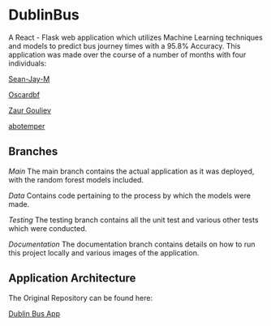 # DublinBus
A React - Flask web application which utilizes Machine Learning techniques and models to predict bus journey times with a 95.8% Accuracy.
This application was made over the course of a number of months with four individuals: 

[Sean-Jay-M](https://github.com/Sean-Jay-M)

[Oscardbf](https://github.com/Oscardbf)

[Zaur Gouliev](https://github.com/gouliev)

[abotemper](https://github.com/abotemper)

## Branches
*Main* The main branch contains the actual application as it was deployed, with the random forest models included.

*Data* Contains code pertaining to the process by which the models were made.

*Testing* The testing branch contains all the unit test and various other tests which were conducted. 

*Documentation* The documentation branch contains details on how to run this project locally and various images of the application.

## Application Architecture


The Original Repository can be found here: 

[Dublin Bus App ](https://github.com/gouliev/dublinbusapp)
